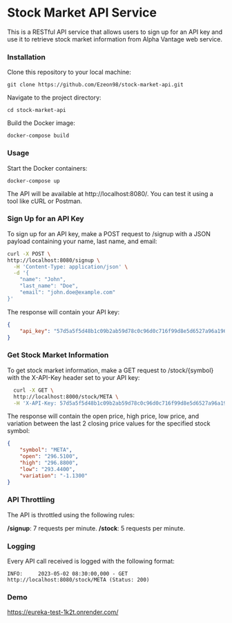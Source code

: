 # Stock Market API Service
This is a RESTful API service that allows users to sign up for an API key and use it to retrieve stock market information from Alpha Vantage web service.

### Installation
Clone this repository to your local machine:

`git clone https://github.com/Ezeon98/stock-market-api.git`

Navigate to the project directory:

`cd stock-market-api`

Build the Docker image:

`docker-compose build`

### Usage

Start the Docker containers:

`docker-compose up`

The API will be available at http://localhost:8080/. You can test it using a tool like cURL or Postman.

### Sign Up for an API Key
To sign up for an API key, make a POST request to /signup with a JSON payload containing your name, last name, and email:

```bash
curl -X POST \
http://localhost:8080/signup \
  -H 'Content-Type: application/json' \
  -d '{
    "name": "John",
    "last_name": "Doe",
    "email": "john.doe@example.com"
}'
```

The response will contain your API key:

```json
{
    "api_key": "57d5a5f5d48b1c09b2ab59d78c0c96d0c716f99d8e5d6527a96a19664c5b5bb8"
}
```

### Get Stock Market Information
To get stock market information, make a GET request to /stock/{symbol} with the X-API-Key header set to your API key:

```bash 
  curl -X GET \
  http://localhost:8000/stock/META \
  -H 'X-API-Key: 57d5a5f5d48b1c09b2ab59d78c0c96d0c716f99d8e5d6527a96a19664c5b5bb8'
  ```

The response will contain the open price, high price, low price, and variation between the last 2 closing price values for the specified stock symbol:

```json
{
    "symbol": "META",
    "open": "296.5100",
    "high": "296.8800",
    "low": "293.4400",
    "variation": "-1.1300"
}
```
### API Throttling
The API is throttled using the following rules:

**/signup**: 7 requests per minute.
**/stock**: 5 requests per minute.

### Logging
Every API call received is logged with the following format:

`INFO:     2023-05-02 08:30:00,000 - GET http://localhost:8080/stock/META (Status: 200)`

### Demo
https://eureka-test-1k2t.onrender.com/